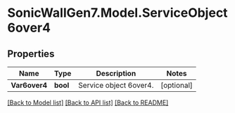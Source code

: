 # SonicWallGen7.Model.ServiceObject6over4

## Properties

Name | Type | Description | Notes
------------ | ------------- | ------------- | -------------
**Var6over4** | **bool** | Service object 6over4. | [optional] 

[[Back to Model list]](../README.md#documentation-for-models) [[Back to API list]](../README.md#documentation-for-api-endpoints) [[Back to README]](../README.md)

